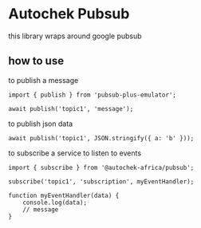 # Autochek Pubsub
this library wraps around google pubsub

## how to use
to publish a message
```
import { publish } from 'pubsub-plus-emulator';

await publish('topic1', 'message');
```

to publish json data

```
await publish('topic1', JSON.stringify({ a: 'b' }));
```

to subscribe a service to listen to events
```
import { subscribe } from '@autochek-africa/pubsub';

subscribe('topic1', 'subscription', myEventHandler);

function myEventHandler(data) {
    console.log(data);
    // message
}
```